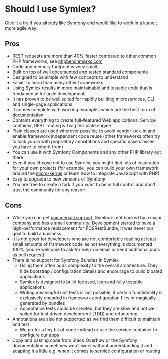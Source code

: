 # Should I use Symlex?

Give it a try if you already like Symfony and would like to work in a leaner, more agile way.

## Pros ##

- REST requests are more than 40% faster compared to other common PHP frameworks, see [phpbenchmarks.com](http://www.phpbenchmarks.com/en/)
- Code and memory footprint is very small
- Built on top of well documented and tested standard components
- Designed to be simple with few concepts to understand
- Easier to learn than many other frameworks
- Using Symlex results in more maintainable and testable code that is fundamental for agile development
- It has proven to be well suited for rapidly building microservices, CLI and single-page applications
- It comes complete with working examples which are the best form of documentation
- Contains everything to create full-featured Web applications: Service container, REST routing & Twig template engine
- Plain classes are used wherever possible to avoid vendor lock-in and enable framework independent code reuse (other 
  frameworks often try to lock you in with proprietary annotations and specific base classes you have to inherit from)
- You can use it with Symfony Components and any other PHP library out there
- Even if you choose not to use Symlex, you might find lots of inspiration for your own projects (for example, you
  can build your own framework around the [micro-kernel](https://github.com/symlex/di-microkernel) or learn 
  how to integrate JavaScript with PHP)
- Easy to upgrade to new versions of Symfony
- You are free to create a fork if you want to be in full control and don't trust the community for any reason

## Cons ##

- While you can get [commercial support](https://blog.liquidbytes.net/contact/), Symlex is not backed by a major company and has a small community:
  Development started to have a high-performance replacement for FOSRestBundle, it was never our goal to build a business
- It is not good for developers who are not comfortable reading at least small amounts of framework code as not 
  everything is documented 100% (you're welcome to ask for help via email or send additional docs as pull request)
- There is no support for Symfony Bundles in Symlex 
  - Using them often adds complexity to the overall architecture: They hide bootstrap / configuration details 
    and encourage to build bloated applications 
  - Symlex is designed to build focused, lean and fully testable applications
  - Writing meaningful unit tests is not possible, if certain functionality is exclusively encoded in framework 
    configuration files or magically generated by bundles
  - Acceptance tests could be created, but they are slow and not well suited for test driven development (TDD) and refactoring
- Annotations are also not supported as we find them difficult to maintain and test
  - We prefer a tiny bit of code instead or use the service container to configure our apps
- Copy and pasting code from Stack Overflow or the Symfony documentation sometimes won't work without 
  understanding it and adapting it a little e.g. when it comes to service configuration or routing